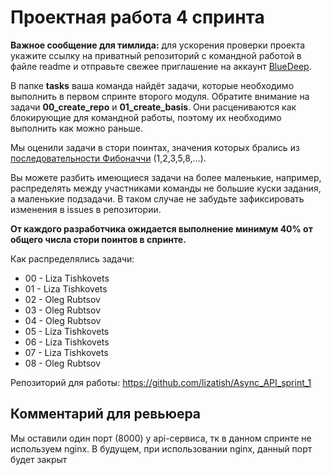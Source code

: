 # Проектная работа 4 спринта

**Важное сообщение для тимлида:** для ускорения проверки проекта укажите ссылку на приватный репозиторий с командной
работой в файле readme и отправьте свежее приглашение на аккаунт [BlueDeep](https://github.com/BigDeepBlue).

В папке **tasks** ваша команда найдёт задачи, которые необходимо выполнить в первом спринте второго модуля. Обратите
внимание на задачи **00_create_repo** и **01_create_basis**. Они расцениваются как блокирующие для командной работы,
поэтому их необходимо выполнить как можно раньше.

Мы оценили задачи в стори поинтах, значения которых брались
из [последовательности Фибоначчи](https://ru.wikipedia.org/wiki/Числа_Фибоначчи) (1,2,3,5,8,…).

Вы можете разбить имеющиеся задачи на более маленькие, например, распределять между участниками команды не большие куски
задания, а маленькие подзадачи. В таком случае не забудьте зафиксировать изменения в issues в репозитории.

**От каждого разработчика ожидается выполнение минимум 40% от общего числа стори поинтов в спринте.**

Как распределялись задачи:

- 00 - Liza Tishkovets
- 01 - Liza Tishkovets
- 02 - Oleg Rubtsov
- 03 - Oleg Rubtsov
- 04 - Oleg Rubtsov
- 05 - Liza Tishkovets
- 06 - Liza Tishkovets
- 07 - Liza Tishkovets
- 08 - Oleg Rubtsov

Репозиторий для работы:
https://github.com/lizatish/Async_API_sprint_1

## Комментарий для ревьюера

Мы оставили один порт (8000) у api-сервиса, тк в данном спринте не используем nginx. В будущем, при использовании nginx,
данный порт будет закрыт